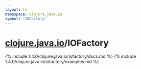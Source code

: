 ```yaml
---
layout: fn
namespace: clojure.java.io
symbol: "IOFactory"
---
```


# [clojure.java.io](../)/IOFactory

{% include 1.4.0/clojure.java.io/iofactory/docs.md %}
{% include 1.4.0/clojure.java.io/iofactory/examples.md %}

